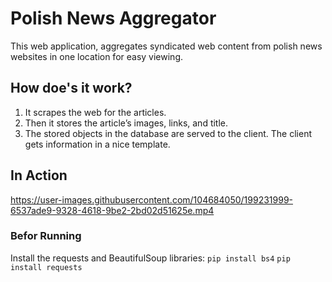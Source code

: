 # Polish News Aggregator
This web application, aggregates syndicated web content from polish news websites in one location for easy viewing.

## How doe's it work?
  1. It scrapes the web for the articles.
  2. Then it stores the article’s images, links, and title.
  3. The stored objects in the database are served to the client. The client gets information in a nice template.

## In Action
https://user-images.githubusercontent.com/104684050/199231999-6537ade9-9328-4618-9be2-2bd02d51625e.mp4


### Befor Running
Install the requests and BeautifulSoup libraries:
 `pip install bs4`
 `pip install requests`

